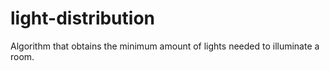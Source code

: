 # light-distribution
Algorithm that obtains the minimum amount of lights needed to illuminate a room.
